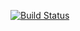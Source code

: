 [![Build Status](https://app.travis-ci.com/ismaeltocruz/swe1-app.svg?token=czbqszbnpweJWzXsdSdv&branch=main)](https://app.travis-ci.com/ismaeltocruz/swe1-app)

